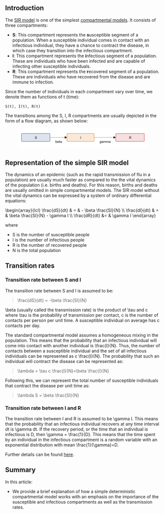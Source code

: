 
## Introduction

The [SIR model](http://www.stat.columbia.edu/~regina/research/notes123.pdf) is one of the  simplest [compartmental models](compartmental_models). It consists of three compartments:
- **S**: This compartment represents the **s**usceptible segment of a population. When a susceptible individual comes in contact with an infectious individual, they have a chance to contract the disease, in which case they transition into the infectious compartment.
- **I**: This compartment represents the  **i**nfectious segment of a population. These are individuals who have been infected and are capable of infecting other susceptible individuals.
- **R**: This compartment represents the **r**ecovered segment of a population. These are individuals who have recovered from the disease and are immune to  infection.

Since the number of individuals in each compartment vary over time, we denote them as functions of <tex>t</tex> (time): 

    S(t), I(t), R(t)

The transitions among the <tex>S</tex>, <tex>I</tex>, <tex>R</tex> compartments are usually depicted in the form of a flow diagram, as shown below:

<figure class="text-center">
  <img src="assets/create_your_first_model/flow-chart.png" width="600"/>
</figure>

## Representation of the simple SIR model

The dynamics of an epidemic (such as the rapid transmission of flu in a population) are usually much faster as compared to the the vital dynamics of the population (i.e. births and deaths). 
For this reason, births and deaths are usually omitted in simple compartmental models. 
The SIR model without the vital dynamics can be expressed by a system of ordinary differential equations:

<texb>
\begin{array}{lcl} \frac{dS}{dt} & = & - \beta \frac{SI}{N} \\
\frac{dI}{dt} & = & \beta \frac{SI}{N} - \gamma I \\
\frac{dR}{dt} &= & \gamma I
\end{array}
</texb>

where 
- <tex>S</tex> is the number of susceptible people
- <tex>I</tex> is the number of infectious people
- <tex>R</tex> is the number of recovered people
- <tex>N</tex> is the total population

## Transition rates
### Transition rate between <tex>S</tex> and <tex>I</tex> 

The transition rate between <tex>S</tex> and <tex>I</tex> is assumed to be:
> <tex>\frac{dS}{dt} = -\beta \frac{SI}{N}</tex>

<tex>\beta</tex> (usually called the transmission rate) is the product of <tex>\tau</tex> and <tex>c</tex> where <tex>\tau</tex> is the probability of transmission per contact, <tex>c</tex> is the number of contacts per person per unit time. A susceptible individual on average has <tex>c</tex> contacts per day. 

The standard compartmental model assumes a homogeneous mixing in the population. This means that the probability that an infectious individual will come into contact with another individual is <tex>\frac{I}{N}</tex>. 
Thus, the number of contacts between a susceptible individual and the set of all infectious individuals can be represented as <tex>c \frac{I}{N}</tex>. The probability that such an individual will contract the disease can be represented as:  
> <tex>\lambda = \tau c \frac{I}{N}=\beta \frac{I}{N}</tex> 

Following this, we can represent the total number of susceptible individuals that contract the disease per unit time as: 
> <tex>\lambda S = \beta \frac{SI}{N}</tex>

### Transition rate between <tex>I</tex> and <tex>R</tex> 

The transition rate between <tex>I</tex> and <tex>R</tex> is assumed to be <tex>\gamma I</tex>. 
This means that the probability that an infectious individual recovers at any time interval <tex>dt</tex> is <tex>\gamma dt</tex>. 
If the recovery period, or the time that an individual is infectious is <tex>D</tex>, then <tex>\gamma = \frac{1}{D}</tex>. 
This means that the time spent by an individual in the infectious compartment is a random variable with an exponential distribution with mean <tex>\frac{1}{\gamma}=D</tex>. 

Further details can be found [here](https://server.math.umanitoba.ca/~jarino/courses/math3820/math3820_slides_residence_time.4p.pdf).

## Summary

In this article:
- We provide a brief explanation of how a simple deterministic compartmental model works with an emphasis on the importance of the susceptible and infectious compartments as well as the transmission rates.
